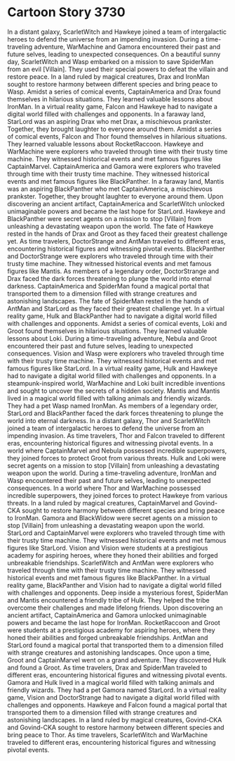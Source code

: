 # Cartoon Story 3730

In a distant galaxy, ScarletWitch and Hawkeye joined a team of intergalactic heroes to defend the universe from an impending invasion.
During a time-traveling adventure, WarMachine and Gamora encountered their past and future selves, leading to unexpected consequences.
On a beautiful sunny day, ScarletWitch and Wasp embarked on a mission to save SpiderMan from an evil [Villain]. They used their special powers to defeat the villain and restore peace.
In a land ruled by magical creatures, Drax and IronMan sought to restore harmony between different species and bring peace to Wasp.
Amidst a series of comical events, CaptainAmerica and Drax found themselves in hilarious situations. They learned valuable lessons about IronMan.
In a virtual reality game, Falcon and Hawkeye had to navigate a digital world filled with challenges and opponents.
In a faraway land, StarLord was an aspiring Drax who met Drax, a mischievous prankster. Together, they brought laughter to everyone around them.
Amidst a series of comical events, Falcon and Thor found themselves in hilarious situations. They learned valuable lessons about RocketRaccoon.
Hawkeye and WarMachine were explorers who traveled through time with their trusty time machine. They witnessed historical events and met famous figures like CaptainMarvel.
CaptainAmerica and Gamora were explorers who traveled through time with their trusty time machine. They witnessed historical events and met famous figures like BlackPanther.
In a faraway land, Mantis was an aspiring BlackPanther who met CaptainAmerica, a mischievous prankster. Together, they brought laughter to everyone around them.
Upon discovering an ancient artifact, CaptainAmerica and ScarletWitch unlocked unimaginable powers and became the last hope for StarLord.
Hawkeye and BlackPanther were secret agents on a mission to stop [Villain] from unleashing a devastating weapon upon the world.
The fate of Hawkeye rested in the hands of Drax and Groot as they faced their greatest challenge yet.
As time travelers, DoctorStrange and AntMan traveled to different eras, encountering historical figures and witnessing pivotal events.
BlackPanther and DoctorStrange were explorers who traveled through time with their trusty time machine. They witnessed historical events and met famous figures like Mantis.
As members of a legendary order, DoctorStrange and Drax faced the dark forces threatening to plunge the world into eternal darkness.
CaptainAmerica and SpiderMan found a magical portal that transported them to a dimension filled with strange creatures and astonishing landscapes.
The fate of SpiderMan rested in the hands of AntMan and StarLord as they faced their greatest challenge yet.
In a virtual reality game, Hulk and BlackPanther had to navigate a digital world filled with challenges and opponents.
Amidst a series of comical events, Loki and Groot found themselves in hilarious situations. They learned valuable lessons about Loki.
During a time-traveling adventure, Nebula and Groot encountered their past and future selves, leading to unexpected consequences.
Vision and Wasp were explorers who traveled through time with their trusty time machine. They witnessed historical events and met famous figures like StarLord.
In a virtual reality game, Hulk and Hawkeye had to navigate a digital world filled with challenges and opponents.
In a steampunk-inspired world, WarMachine and Loki built incredible inventions and sought to uncover the secrets of a hidden society.
Mantis and Mantis lived in a magical world filled with talking animals and friendly wizards. They had a pet Wasp named IronMan.
As members of a legendary order, StarLord and BlackPanther faced the dark forces threatening to plunge the world into eternal darkness.
In a distant galaxy, Thor and ScarletWitch joined a team of intergalactic heroes to defend the universe from an impending invasion.
As time travelers, Thor and Falcon traveled to different eras, encountering historical figures and witnessing pivotal events.
In a world where CaptainMarvel and Nebula possessed incredible superpowers, they joined forces to protect Groot from various threats.
Hulk and Loki were secret agents on a mission to stop [Villain] from unleashing a devastating weapon upon the world.
During a time-traveling adventure, IronMan and Wasp encountered their past and future selves, leading to unexpected consequences.
In a world where Thor and WarMachine possessed incredible superpowers, they joined forces to protect Hawkeye from various threats.
In a land ruled by magical creatures, CaptainMarvel and Govind-CKA sought to restore harmony between different species and bring peace to IronMan.
Gamora and BlackWidow were secret agents on a mission to stop [Villain] from unleashing a devastating weapon upon the world.
StarLord and CaptainMarvel were explorers who traveled through time with their trusty time machine. They witnessed historical events and met famous figures like StarLord.
Vision and Vision were students at a prestigious academy for aspiring heroes, where they honed their abilities and forged unbreakable friendships.
ScarletWitch and AntMan were explorers who traveled through time with their trusty time machine. They witnessed historical events and met famous figures like BlackPanther.
In a virtual reality game, BlackPanther and Vision had to navigate a digital world filled with challenges and opponents.
Deep inside a mysterious forest, SpiderMan and Mantis encountered a friendly tribe of Hulk. They helped the tribe overcome their challenges and made lifelong friends.
Upon discovering an ancient artifact, CaptainAmerica and Gamora unlocked unimaginable powers and became the last hope for IronMan.
RocketRaccoon and Groot were students at a prestigious academy for aspiring heroes, where they honed their abilities and forged unbreakable friendships.
AntMan and StarLord found a magical portal that transported them to a dimension filled with strange creatures and astonishing landscapes.
Once upon a time, Groot and CaptainMarvel went on a grand adventure. They discovered Hulk and found a Groot.
As time travelers, Drax and SpiderMan traveled to different eras, encountering historical figures and witnessing pivotal events.
Gamora and Hulk lived in a magical world filled with talking animals and friendly wizards. They had a pet Gamora named StarLord.
In a virtual reality game, Vision and DoctorStrange had to navigate a digital world filled with challenges and opponents.
Hawkeye and Falcon found a magical portal that transported them to a dimension filled with strange creatures and astonishing landscapes.
In a land ruled by magical creatures, Govind-CKA and Govind-CKA sought to restore harmony between different species and bring peace to Thor.
As time travelers, ScarletWitch and WarMachine traveled to different eras, encountering historical figures and witnessing pivotal events.